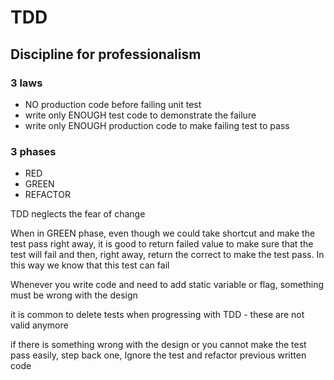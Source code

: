 # TDD

## Discipline for professionalism

### 3 laws

* NO production code before failing unit test
* write only ENOUGH test code to demonstrate the failure
* write only ENOUGH production code to make failing test to pass&#x20;

### 3 phases

* RED
* GREEN
* REFACTOR

TDD neglects the fear of change

When in GREEN phase, even though we could take shortcut and make the test pass right away, it is good to return failed value to make sure that the test will fail and then, right away, return the correct to make the test pass. In this way we know that this test can fail

Whenever you write code and need to add static variable or flag, something must be wrong with the design

it is common to delete tests when progressing with TDD - these are not valid anymore

if there is something wrong with the design or you cannot make the test pass easily, step back one, Ignore the test and refactor previous written code

